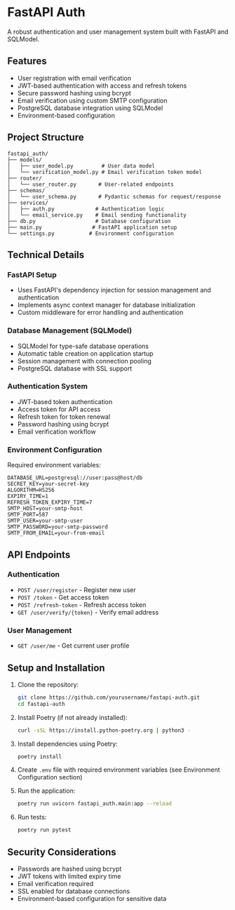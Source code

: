 # FastAPI Auth

A robust authentication and user management system built with FastAPI and SQLModel.

## Features

- User registration with email verification
- JWT-based authentication with access and refresh tokens
- Secure password hashing using bcrypt
- Email verification using custom SMTP configuration
- PostgreSQL database integration using SQLModel
- Environment-based configuration

## Project Structure

```
fastapi_auth/
├── models/
│   ├── user_model.py         # User data model
│   └── verification_model.py # Email verification token model
├── router/
│   └── user_router.py       # User-related endpoints
├── schemas/
│   └── user_schema.py       # Pydantic schemas for request/response
├── services/
│   ├── auth.py             # Authentication logic
│   └── email_service.py    # Email sending functionality
├── db.py                   # Database configuration
├── main.py                # FastAPI application setup
└── settings.py           # Environment configuration
```

## Technical Details

### FastAPI Setup

- Uses FastAPI's dependency injection for session management and authentication
- Implements async context manager for database initialization
- Custom middleware for error handling and authentication

### Database Management (SQLModel)

- SQLModel for type-safe database operations
- Automatic table creation on application startup
- Session management with connection pooling
- PostgreSQL database with SSL support

### Authentication System

- JWT-based token authentication
- Access token for API access
- Refresh token for token renewal
- Password hashing using bcrypt
- Email verification workflow

### Environment Configuration

Required environment variables:

```env
DATABASE_URL=postgresql://user:pass@host/db
SECRET_KEY=your-secret-key
ALGORITHM=HS256
EXPIRY_TIME=1
REFRESH_TOKEN_EXPIRY_TIME=7
SMTP_HOST=your-smtp-host
SMTP_PORT=587
SMTP_USER=your-smtp-user
SMTP_PASSWORD=your-smtp-password
SMTP_FROM_EMAIL=your-from-email
```

## API Endpoints

### Authentication

- `POST /user/register` - Register new user
- `POST /token` - Get access token
- `POST /refresh-token` - Refresh access token
- `GET /user/verify/{token}` - Verify email address

### User Management

- `GET /user/me` - Get current user profile

## Setup and Installation

1. Clone the repository:

   ```bash
   git clone https://github.com/yourusername/fastapi-auth.git
   cd fastapi-auth
   ```

2. Install Poetry (if not already installed):

   ```bash
   curl -sSL https://install.python-poetry.org | python3 -
   ```

3. Install dependencies using Poetry:

   ```bash
   poetry install
   ```

4. Create `.env` file with required environment variables (see Environment Configuration section)

5. Run the application:

   ```bash
   poetry run uvicorn fastapi_auth.main:app --reload
   ```

6. Run tests:
   ```bash
   poetry run pytest
   ```

## Security Considerations

- Passwords are hashed using bcrypt
- JWT tokens with limited expiry time
- Email verification required
- SSL enabled for database connections
- Environment-based configuration for sensitive data
